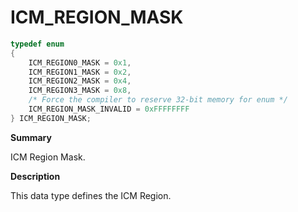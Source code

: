 # ICM_REGION_MASK

```c
typedef enum
{
    ICM_REGION0_MASK = 0x1,
    ICM_REGION1_MASK = 0x2,
    ICM_REGION2_MASK = 0x4,
    ICM_REGION3_MASK = 0x8,
    /* Force the compiler to reserve 32-bit memory for enum */
    ICM_REGION_MASK_INVALID = 0xFFFFFFFF
} ICM_REGION_MASK;
```

**Summary**

ICM Region Mask.

**Description**

This data type defines the ICM Region.
